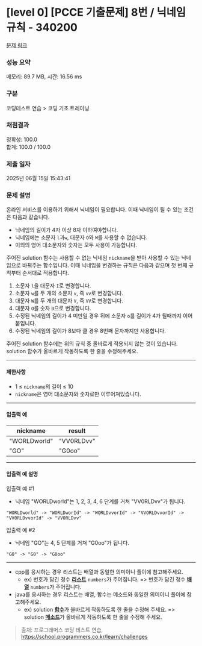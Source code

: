 # [level 0] [PCCE 기출문제] 8번 / 닉네임 규칙 - 340200 

[문제 링크](https://school.programmers.co.kr/learn/courses/30/lessons/340200) 

### 성능 요약

메모리: 89.7 MB, 시간: 16.56 ms

### 구분

코딩테스트 연습 > 코딩 기초 트레이닝

### 채점결과

정확성: 100.0<br/>합계: 100.0 / 100.0

### 제출 일자

2025년 06월 15일 15:43:41

### 문제 설명

<p>온라인 서비스를 이용하기 위해서 닉네임이 필요합니다. 이때 닉네임이 될 수 있는 조건은 다음과 같습니다.</p>

<ul>
<li>닉네임의 길이가 4자 이상 8자 이하여야합니다.</li>
<li>닉네임에는 소문자 <code>l</code>과<code>w</code>, 대문자 <code>O</code>와 <code>W</code>를 사용할 수 없습니다.</li>
<li>이외의 영어 대소문자와 숫자는 모두 사용이 가능합니다.</li>
</ul>

<p>주어진 solution 함수는 사용할 수 없는 닉네임 <code>nickname</code>을 받아 사용할 수 있는 닉네임으로 바꿔주는 함수입니다. 이때 닉네임을 변경하는 규칙은 다음과 같으며 첫 번째 규칙부터 순서대로 적용합니다.</p>

<ol>
<li>소문자 <code>l</code>을 대문자 <code>I</code>로 변경합니다.</li>
<li>소문자 <code>w</code>를 두 개의 소문자 <code>v</code>, 즉 <code>vv</code>로 변경합니다.</li>
<li>대문자 <code>W</code>를 두 개의 대문자 <code>V</code>, 즉 <code>VV</code>로 변경합니다.</li>
<li>대문자 <code>O</code>를 숫자 <code>0</code>으로 변경합니다.</li>
<li>수정된 닉네임의 길이가 4 미만일 경우 뒤에 소문자 <code>o</code>를 길이가 4가 될때까지 이어붙입니다.</li>
<li>수정된 닉네임의 길이가 8보다 클 경우 8번째 문자까지만 사용합니다.</li>
</ol>

<p>주어진 solution 함수에는 위의 규칙 중 올바르게 적용되지 않는 것이 있습니다. solution 함수가 올바르게 작동하도록 한 줄을 수정해주세요.</p>

<hr>

<h4>제한사항</h4>

<ul>
<li>1 ≤ <code>nickname</code>의 길이 ≤ 10</li>
<li><code>nickname</code>은 영어 대소문자와 숫자로만 이루어져있습니다.</li>
</ul>

<hr>

<h4>입출력 예</h4>
<table class="table">
        <thead><tr>
<th>nickname</th>
<th>result</th>
</tr>
</thead>
        <tbody><tr>
<td>"WORLDworld"</td>
<td>"VV0RLDvv"</td>
</tr>
<tr>
<td>"GO"</td>
<td>"G0oo"</td>
</tr>
</tbody>
      </table>
<hr>

<h4>입출력 예 설명</h4>

<p>입출력 예 #1</p>

<ul>
<li>닉네임 "WORLDworld"는 1, 2, 3, 4, 6 단계를 거쳐 "VV0RLDvv"가 됩니다.</li>
</ul>
<div class="highlight"><pre class="codehilite"><code>"WORLDworld" -&gt; "WORLDworId" -&gt; "WORLDvvorId" -&gt; "VVORLDvvorId" -&gt; "VV0RLDvvorId" -&gt; "VV0RLDvv"
</code></pre></div>
<p>입출력 예 #2</p>

<ul>
<li>닉네임 "GO"는 4, 5 단계를 거쳐 "G0oo"가 됩니다.</li>
</ul>
<div class="highlight"><pre class="codehilite"><code>"GO" -&gt; "G0" -&gt; "G0oo"
</code></pre></div>
<hr>

<ul>
<li>cpp를 응시하는 경우 리스트는 배열과 동일한 의미이니 풀이에 참고해주세요.

<ul>
<li>ex) 번호가 담긴 정수 <u><strong>리스트</strong></u> <code>numbers</code>가 주어집니다. =&gt; 번호가 담긴 정수 <u><strong>배열</strong></u> <code>numbers</code>가 주어집니다.</li>
</ul></li>
<li>java를 응시하는 경우 리스트는 배열, 함수는 메소드와 동일한 의미이니 풀이에 참고해주세요.

<ul>
<li>ex) solution <u><strong>함수</strong></u>가 올바르게 작동하도록 한 줄을 수정해 주세요. =&gt; solution <u><strong>메소드</strong></u>가 올바르게 작동하도록 한 줄을 수정해 주세요.</li>
</ul></li>
</ul>


> 출처: 프로그래머스 코딩 테스트 연습, https://school.programmers.co.kr/learn/challenges
